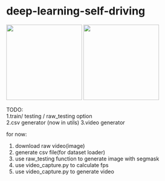 # deep-learning-self-driving
<img src="raw_result/gif/1.gif" height="200">
<img src="raw_result/gif/2.gif" height="200">

TODO:  
1.train/ testing / raw_testing option  
2.csv generator  (now in utils)
3.video generator   


for now:  
1. download raw video(image)  
2. generate csv file(for dataset loader)  
3. use raw_testing function to generate image with segmask  
4. use video_capture.py to calculate fps  
5. use video_capture.py to generate video  


